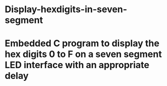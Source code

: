 # Display-hexdigits-in-seven-segment
# Embedded C program to display the hex digits 0 to F on a seven segment LED interface with an appropriate delay
